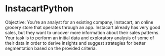 # InstacartPython
Objective:
You’re an analyst for an existing company, Instacart, an online grocery store
that operates through an app. Instacart already has very good sales, but they
want to uncover more information about their sales patterns. Your task is to
perform an initial data and exploratory analysis of some of their data in order
to derive insights and suggest strategies for better segmentation based on
the provided criteria.
